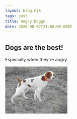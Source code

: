 ```yaml
---
layout: blog.njk
tags: post
title: Angry Doggo
date: 2020-08-02T21:00:00.000Z
---
```


## Dogs are the best!

Especially when they're angry.

![angry doggo](/images/dog-3.jpg)
